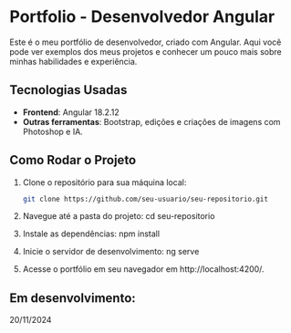 # Portfolio - Desenvolvedor Angular

Este é o meu portfólio de desenvolvedor, criado com Angular. Aqui você pode ver exemplos dos meus projetos e conhecer um pouco mais sobre minhas habilidades e experiência.

## Tecnologias Usadas
- **Frontend**: Angular 18.2.12
- **Outras ferramentas**: Bootstrap, edições e criações de imagens com Photoshop e IA.

## Como Rodar o Projeto

1. Clone o repositório para sua máquina local:
   ```bash
   git clone https://github.com/seu-usuario/seu-repositorio.git

2. Navegue até a pasta do projeto:
cd seu-repositorio

3. Instale as dependências:
npm install

4. Inicie o servidor de desenvolvimento:
ng serve

5. Acesse o portfólio em seu navegador em http://localhost:4200/.


## Em desenvolvimento:
20/11/2024